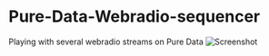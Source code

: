 # Pure-Data-Webradio-sequencer
Playing with several webradio streams on Pure Data
![Screenshot](img-webradio-sequencer.png)
